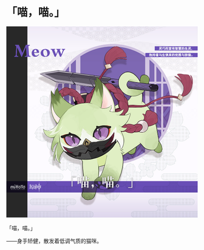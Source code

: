# 「喵，喵。」

![@FURRY-KUKI-SHINOBU-久岐忍](./../B方形卡/@FURRY-KUKI-SHINOBU-久岐忍.jpg)

「喵，喵。」

——身手矫健，散发着低调气质的猫咪。